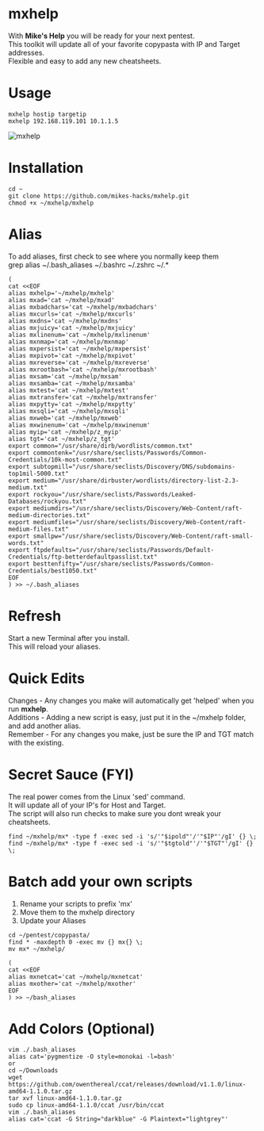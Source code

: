 # mxhelp
With **Mike's Help** you will be ready for your next pentest.  
This toolkit will update all of your favorite copypasta with IP and Target addresses.  
Flexible and easy to add any new cheatsheets.  

# Usage
```
mxhelp hostip targetip
mxhelp 192.168.119.101 10.1.1.5
```

![mxhelp](https://user-images.githubusercontent.com/59158016/176043471-d9c07ce2-19cf-4948-97b5-87a3df1cfde8.gif)

# Installation
```
cd ~
git clone https://github.com/mikes-hacks/mxhelp.git
chmod +x ~/mxhelp/mxhelp
```

# Alias
To add aliases, first check to see where you normally keep them  
grep alias ~/.bash_aliases ~/.bashrc ~/.zshrc ~/.*

```
(
cat <<EOF
alias mxhelp='~/mxhelp/mxhelp'
alias mxad='cat ~/mxhelp/mxad'
alias mxbadchars='cat ~/mxhelp/mxbadchars'
alias mxcurls='cat ~/mxhelp/mxcurls'
alias mxdns='cat ~/mxhelp/mxdns'
alias mxjuicy='cat ~/mxhelp/mxjuicy'
alias mxlinenum='cat ~/mxhelp/mxlinenum'
alias mxnmap='cat ~/mxhelp/mxnmap'
alias mxpersist='cat ~/mxhelp/mxpersist'
alias mxpivot='cat ~/mxhelp/mxpivot'
alias mxreverse='cat ~/mxhelp/mxreverse'
alias mxrootbash='cat ~/mxhelp/mxrootbash'
alias mxsam='cat ~/mxhelp/mxsam'
alias mxsamba='cat ~/mxhelp/mxsamba'
alias mxtest='cat ~/mxhelp/mxtest'
alias mxtransfer='cat ~/mxhelp/mxtransfer'
alias mxpytty='cat ~/mxhelp/mxpytty'
alias mxsqli='cat ~/mxhelp/mxsqli'
alias mxweb='cat ~/mxhelp/mxweb'
alias mxwinenum='cat ~/mxhelp/mxwinenum'
alias myip='cat ~/mxhelp/z_myip'
alias tgt='cat ~/mxhelp/z_tgt'
export common="/usr/share/dirb/wordlists/common.txt"
export commontenk="/usr/share/seclists/Passwords/Common-Credentials/10k-most-common.txt"
export subtopmill="/usr/share/seclists/Discovery/DNS/subdomains-top1mil-5000.txt"
export medium="/usr/share/dirbuster/wordlists/directory-list-2.3-medium.txt"
export rockyou="/usr/share/seclists/Passwords/Leaked-Databases/rockyou.txt"
export mediumdirs="/usr/share/seclists/Discovery/Web-Content/raft-medium-directories.txt"
export mediumfiles="/usr/share/seclists/Discovery/Web-Content/raft-medium-files.txt"
export smallpw="/usr/share/seclists/Discovery/Web-Content/raft-small-words.txt"
export ftpdefaults="/usr/share/seclists/Passwords/Default-Credentials/ftp-betterdefaultpasslist.txt"
export besttenfifty="/usr/share/seclists/Passwords/Common-Credentials/best1050.txt"
EOF
) >> ~/.bash_aliases
```
# Refresh
Start a new Terminal after you install.  
This will reload your aliases.  


# Quick Edits
Changes - Any changes you make will automatically get 'helped' when you run **mxhelp**.  
Additions - Adding a new script is easy, just put it in the ~/mxhelp folder, and add another alias.  
Remember - For any changes you make, just be sure the IP and TGT match with the existing.  

# Secret Sauce (FYI)
The real power comes from the Linux 'sed' command.  
It will update all of your IP's for Host and Target.  
The script will also run checks to make sure you dont wreak your cheatsheets.  
```
find ~/mxhelp/mx* -type f -exec sed -i 's/'"$ipold"'/'"$IP"'/gI' {} \;
find ~/mxhelp/mx* -type f -exec sed -i 's/'"$tgtold"'/'"$TGT"'/gI' {} \;
```

# Batch add your own scripts
1. Rename your scripts to prefix 'mx'
1. Move them to the mxhelp directory
1. Update your Aliases

```
cd ~/pentest/copypasta/
find * -maxdepth 0 -exec mv {} mx{} \;
mv mx* ~/mxhelp/

(
cat <<EOF
alias mxnetcat='cat ~/mxhelp/mxnetcat'
alias mxother='cat ~/mxhelp/mxother'
EOF
) >> ~/bash_aliases
```

# Add Colors (Optional)
```
vim ./.bash_aliases
alias cat='pygmentize -O style=monokai -l=bash'
or
cd ~/Downloads
wget https://github.com/owenthereal/ccat/releases/download/v1.1.0/linux-amd64-1.1.0.tar.gz
tar xvf linux-amd64-1.1.0.tar.gz 
sudo cp linux-amd64-1.1.0/ccat /usr/bin/ccat
vim ./.bash_aliases
alias cat='ccat -G String="darkblue" -G Plaintext="lightgrey"'
```
